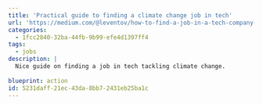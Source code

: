 ```yaml
---
title: 'Practical guide to finding a climate change job in tech'
url: 'https://medium.com/@leventov/how-to-find-a-job-in-a-tech-company-helping-to-combat-climate-change-practical-guide-e212e262a32'
categories:
  - 1fcc2840-32ba-44fb-9b99-efe4d1397ff4
tags:
  - jobs
description: |
  Nice guide on finding a job in tech tackling climate change.
  
blueprint: action
id: 5231daff-21ec-43da-8bb7-2431eb25ba1c
---
```

